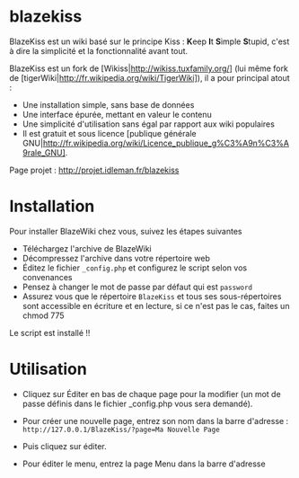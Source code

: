 blazekiss
=========

BlazeKiss est un wiki basé sur le principe Kiss : **K**eep **I**t **S**imple **S**tupid, c'est à dire la simplicité et la fonctionnalité avant tout.

BlazeKiss est un fork de [Wikiss|http://wikiss.tuxfamily.org/] (lui même fork de [tigerWiki|http://fr.wikipedia.org/wiki/TigerWiki]), il a pour principal atout :

* Une installation simple, sans base de données
* Une interface épurée, mettant en valeur le contenu
* Une simplicité d'utilisation sans égal par rapport aux wiki populaires
* Il est gratuit et sous licence [publique générale GNU|http://fr.wikipedia.org/wiki/Licence_publique_g%C3%A9n%C3%A9rale_GNU].


Page projet : http://projet.idleman.fr/blazekiss

Installation
=========

Pour installer BlazeWiki chez vous, suivez les étapes suivantes

* Téléchargez l'archive de BlazeWiki
* Décompressez l'archive dans votre répertoire web
* Éditez le fichier ```_config.php``` et configurez le script selon vos convenances
* Pensez à changer le mot de passe par défaut qui est ```password```
* Assurez vous que le répertoire ```BlazeKiss``` et tous ses sous-répertoires sont accessible en écriture et en lecture, si ce n'est pas le cas, faites un chmod 775

Le script est installé !! 

Utilisation
=========

* Cliquez sur Éditer en bas de chaque page pour la modifier (un mot de passe définis dans le fichier _config.php vous sera demandé).
* Pour créer une nouvelle page, entrez son nom dans la barre d'adresse : ```http://127.0.0.1/BlazeKiss/?page=Ma Nouvelle Page```

* Puis cliquez sur éditer.
* Pour éditer le menu, entrez la page Menu dans la barre d'adresse

